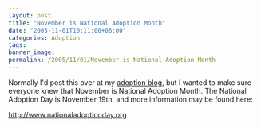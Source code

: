 ```yaml
---
layout: post
title: "November is National Adoption Month"
date: "2005-11-01T10:11:00+06:00"
categories: Adoption 
tags: 
banner_image: 
permalink: /2005/11/01/November-is-National-Adoption-Month
---
```


Normally I'd post this over at my <a href="http://www.theadoptionnews.com">adoption blog</a>, but I wanted to make sure everyone knew that November is National Adoption Month. The National Adoption Day is November 19th, and more information may be found here:

<a href="http://www.nationaladoptionday.org">http://www.nationaladoptionday.org</a>